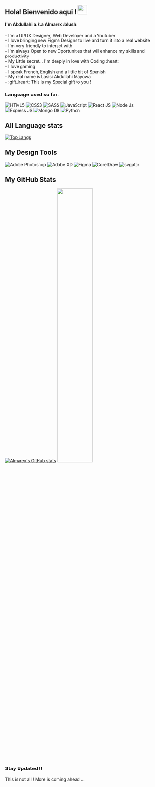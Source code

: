 ## Hola! Bienvenido aqui ! <img src="https://raw.githubusercontent.com/aemmadi/aemmadi/master/wave.gif" width="30px"> 
<h4>I'm Abdullahi a.k.a Almarex :blush: <br /></h4>
- I'm a UI/UX Designer, Web Developer and a Youtuber <br />
- I love bringing new Figma Designs to live and turn it into a real website <br/>
- I'm very friendly to interact with <br />
- I'm always Open to new Oportunities that will enhance my skills and productivity<br />
- My Little secret... I'm deeply in love with Coding :heart:<br />
- I love gaming <br />
- I speak French, English and a little bit of Spanish<br />
- My real name is Lasisi Abdullahi Mayowa <br />
- :gift_heart: This is my Special gift to you !


### Language used so far:
![HTML5](https://img.shields.io/badge/-HTML5-E34F26?style=flat-square&logo=html5&logoColor=white)
![CSS3](https://img.shields.io/badge/CSS3-1572B6?style=flat-square&logo=css3&logoColor=white)
![SASS](https://img.shields.io/badge/SASS-hotpink.svg?style=flat-square&logo=SASS&logoColor=white)
![JavaScript](https://img.shields.io/badge/-JavaScript-black?style=flat-square&logo=javascript)
![React JS](https://img.shields.io/badge/-React-black?style=flat-square&logo=react)
![Node Js](https://img.shields.io/badge/-NodeJs-E34F26?style=flat-square&logo=node)
![Express JS](https://img.shields.io/badge/-Express-CCFC6C?style=flat-square&logo=express)
![Mongo DB](https://img.shields.io/badge/-MongoDB-E34F26?style=flat-square&logo=mongo)
![Python](https://img.shields.io/badge/-Python-CCFC6C?style=flat-square&logo=python)


## All Language stats
[![Top Langs](https://github-readme-stats.vercel.app/api/top-langs/?username=Almarex-Web-Dev&layout=compact)](https://github.com/Almarex-Web-Dev/github-readme-stats)

## My Design Tools
![Adobe Photoshop](https://img.shields.io/badge/adobephotoshop-%2331A8FF.svg?style=flat-square&logo=adobephotoshop&logoColor=white)
![Adobe XD](https://img.shields.io/badge/Adobe%20XD-470137?style=flat-square&logo=Adobe%20XD&logoColor=#FF61F6)
![Figma](https://img.shields.io/badge/figma-%23F24E1E.svg?style=flat-square&logo=figma&logoColor=white)
![CorelDraw](https://img.shields.io/badge/Corel-Draw-%23F24E1E.svg?style=flat-square&logo=Corel-Draw&logoColor=#cc6c06)
![svgator](https://img.shields.io/badge/svgator-%23F24E1E.svg?style=flat-square&logo=svgator&logoColor=white)


## My GitHub Stats
[![Almarex's GitHub stats](https://github-readme-stats.vercel.app/api?username=Almarex-Web-Dev&show_icons=true&theme=gruvbox)](https://github.com/Almarex-Web-Dev/github-readme-stats)
<img width="48%" src="https://github-readme-streak-stats.herokuapp.com/?user=Almarex-Web-Dev&theme=onedark" />


### Stay Updated !!

<p>This is not all ! More is coming ahead ... </p>

